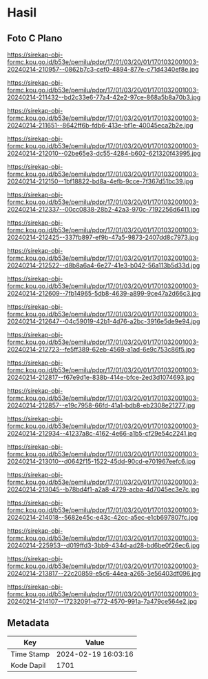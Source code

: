 # Hasil

## Foto C Plano

https://sirekap-obj-formc.kpu.go.id/b53e/pemilu/pdpr/17/01/03/20/01/1701032001003-20240214-210957--0862b7c3-cef0-4894-877e-c71d4340ef8e.jpg

https://sirekap-obj-formc.kpu.go.id/b53e/pemilu/pdpr/17/01/03/20/01/1701032001003-20240214-211432--bd2c33e6-77a4-42e2-97ce-868a5b8a70b3.jpg

https://sirekap-obj-formc.kpu.go.id/b53e/pemilu/pdpr/17/01/03/20/01/1701032001003-20240214-211651--8642ff6b-fdb6-413e-bf1e-40045eca2b2e.jpg

https://sirekap-obj-formc.kpu.go.id/b53e/pemilu/pdpr/17/01/03/20/01/1701032001003-20240214-212010--02be65e3-dc55-4284-b602-621320f43995.jpg

https://sirekap-obj-formc.kpu.go.id/b53e/pemilu/pdpr/17/01/03/20/01/1701032001003-20240214-212150--1bf18822-bd8a-4efb-9cce-7f367d51bc39.jpg

https://sirekap-obj-formc.kpu.go.id/b53e/pemilu/pdpr/17/01/03/20/01/1701032001003-20240214-212337--00cc0838-28b2-42a3-970c-7192256d6411.jpg

https://sirekap-obj-formc.kpu.go.id/b53e/pemilu/pdpr/17/01/03/20/01/1701032001003-20240214-212425--337fb897-ef9b-47a5-9873-2407dd8c7973.jpg

https://sirekap-obj-formc.kpu.go.id/b53e/pemilu/pdpr/17/01/03/20/01/1701032001003-20240214-212522--d8b8a6a4-6e27-41e3-b042-56a113b5d33d.jpg

https://sirekap-obj-formc.kpu.go.id/b53e/pemilu/pdpr/17/01/03/20/01/1701032001003-20240214-212609--7fb14965-5db8-4639-a899-9ce47a2d66c3.jpg

https://sirekap-obj-formc.kpu.go.id/b53e/pemilu/pdpr/17/01/03/20/01/1701032001003-20240214-212647--04c59019-42b1-4d76-a2bc-3916e5de9e94.jpg

https://sirekap-obj-formc.kpu.go.id/b53e/pemilu/pdpr/17/01/03/20/01/1701032001003-20240214-212723--fe5ff389-62eb-4569-a1ad-6e9c753c86f5.jpg

https://sirekap-obj-formc.kpu.go.id/b53e/pemilu/pdpr/17/01/03/20/01/1701032001003-20240214-212817--f67e9d1e-838b-414e-bfce-2ed3d1074693.jpg

https://sirekap-obj-formc.kpu.go.id/b53e/pemilu/pdpr/17/01/03/20/01/1701032001003-20240214-212857--e19c7958-66fd-41a1-bdb8-eb2308e21277.jpg

https://sirekap-obj-formc.kpu.go.id/b53e/pemilu/pdpr/17/01/03/20/01/1701032001003-20240214-212934--41237a8c-4162-4e66-a1b5-cf29e54c2241.jpg

https://sirekap-obj-formc.kpu.go.id/b53e/pemilu/pdpr/17/01/03/20/01/1701032001003-20240214-213010--d0642f15-1522-45dd-90cd-e701967eefc6.jpg

https://sirekap-obj-formc.kpu.go.id/b53e/pemilu/pdpr/17/01/03/20/01/1701032001003-20240214-213045--b78bd4f1-a2a8-4729-acba-4d7045ec3e7c.jpg

https://sirekap-obj-formc.kpu.go.id/b53e/pemilu/pdpr/17/01/03/20/01/1701032001003-20240214-214018--5682e45c-e43c-42cc-a5ec-e1cb697807fc.jpg

https://sirekap-obj-formc.kpu.go.id/b53e/pemilu/pdpr/17/01/03/20/01/1701032001003-20240214-225953--d019ffd3-3bb9-434d-ad28-bd6be0f26ec6.jpg

https://sirekap-obj-formc.kpu.go.id/b53e/pemilu/pdpr/17/01/03/20/01/1701032001003-20240214-213817--22c20859-e5c6-44ea-a265-3e56403df096.jpg

https://sirekap-obj-formc.kpu.go.id/b53e/pemilu/pdpr/17/01/03/20/01/1701032001003-20240214-214107--17232091-e772-4570-991a-7a479ce564e2.jpg


## Metadata

| Key        | Value               |
| ---------- | ------------------- |
| Time Stamp | 2024-02-19 16:03:16 |
| Kode Dapil | 1701                |



